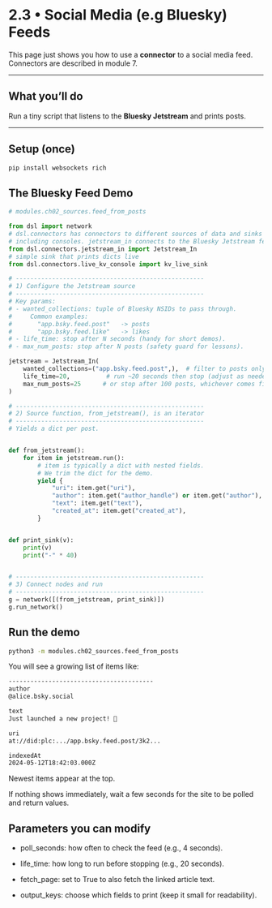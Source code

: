 # 2.3 • Social Media (e.g Bluesky) Feeds

This page just shows you how to use a **connector** to a social media feed.
Connectors are described in module 7.

---
## What you’ll do

Run a tiny script that listens to the **Bluesky Jetstream** and prints posts.

---

## Setup (once)

```bash
pip install websockets rich
```


## The Bluesky Feed Demo

```python
# modules.ch02_sources.feed_from_posts

from dsl import network
# dsl.connectors has connectors to different sources of data and sinks
# including consoles. jetstream_in connects to the Bluesky Jetstream feed.
from dsl.connectors.jetstream_in import Jetstream_In
# simple sink that prints dicts live
from dsl.connectors.live_kv_console import kv_live_sink

# ----------------------------------------------------
# 1) Configure the Jetstream source
# ----------------------------------------------------
# Key params:
# - wanted_collections: tuple of Bluesky NSIDs to pass through.
#     Common examples:
#       "app.bsky.feed.post"   -> posts
#       "app.bsky.feed.like"   -> likes
# - life_time: stop after N seconds (handy for short demos).
# - max_num_posts: stop after N posts (safety guard for lessons).

jetstream = Jetstream_In(
    wanted_collections=("app.bsky.feed.post",),  # filter to posts only
    life_time=20,          # run ~20 seconds then stop (adjust as needed)
    max_num_posts=25      # or stop after 100 posts, whichever comes first
)

# ----------------------------------------------------
# 2) Source function, from_jetstream(), is an iterator
# ----------------------------------------------------
# Yields a dict per post.


def from_jetstream():
    for item in jetstream.run():
        # item is typically a dict with nested fields.
        # We trim the dict for the demo.
        yield {
            "uri": item.get("uri"),
            "author": item.get("author_handle") or item.get("author"),
            "text": item.get("text"),
            "created_at": item.get("created_at"),
        }


def print_sink(v):
    print(v)
    print("-" * 40)


# ----------------------------------------------------
# 3) Connect nodes and run
# ----------------------------------------------------
g = network([(from_jetstream, print_sink)])
g.run_network()
```

## Run the demo

```bash
python3 -m modules.ch02_sources.feed_from_posts
```

You will see a growing list of items like:
```bash
----------------------------------------
author
@alice.bsky.social

text
Just launched a new project! 🚀

uri
at://did:plc:.../app.bsky.feed.post/3k2...

indexedAt
2024-05-12T18:42:03.000Z

```

Newest items appear at the top.

If nothing shows immediately, wait a few seconds for the site to be polled
and return values.

## Parameters you can modify

- poll_seconds: how often to check the feed (e.g., 4 seconds).

- life_time: how long to run before stopping (e.g., 20 seconds).

- fetch_page: set to True to also fetch the linked article text.

- output_keys: choose which fields to print (keep it small for readability).

